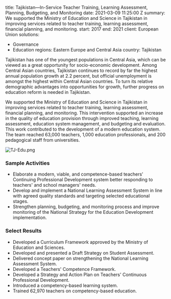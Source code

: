
title: Tajikistan—In-Service Teacher Training, Learning Assessment, Planning, Budgeting,
  and Monitoring
date: 2021-03-09 11:25:00 Z
summary: We supported the Ministry of Education and Science in Tajikistan in improving
  services related to teacher training, learning assessment, financial planning, and
  monitoring.
start: 2017
end: 2021
client: European Union
solutions:
- Governance
- Education
regions: Eastern Europe and Central Asia
country: Tajikistan


Tajikistan has one of the youngest populations in Central Asia, which can be viewed as a great opportunity for socio-economic development. Among Central Asian countries, Tajikistan continues to record by far the highest annual population growth at 2.2 percent, but official unemployment is amongst the highest within Central Asian countries. To turn its relative demographic advantages into opportunities for growth, further progress on education reform is needed in Tajikistan.

We supported the Ministry of Education and Science in Tajikistan in improving services related to teacher training, learning assessment, financial planning, and monitoring. This intervention supported an increase in the quality of education provision through improved teaching, learning assessment, education system management, and budgeting and evaluation. This work contributed to the development of a modern education system. The team reached 63,000 teachers, 1,000 education professionals, and 200 pedagogical staff from universities.

![TJ-Edu.png](/uploads/TJ-Edu.png)

### Sample Activities

* Elaborate a modern, viable, and competence-based teachers' Continuing Professional Development system better responding to teachers' and school managers' needs.
* Develop and implement a National Learning Assessment System in line with agreed quality standards and targeting selected educational stages.
* Strengthen planning, budgeting, and monitoring process and improve monitoring of the National Strategy for the Education Development implementation.

### Select Results

* Developed a Curriculum Framework approved by the Ministry of Education and Sciences.
* Developed and presented a Draft Strategy on Student Assessment.
* Delivered concept paper on strengthening the National Learning Assessment System.
* Developed a Teachers' Competence Framework.
* Developed a Strategy and Action Plan on Teachers' Continuous Professional Development.
* Introduced a competency-based learning system.
* Trained 62,970 teachers on competency-based education.
